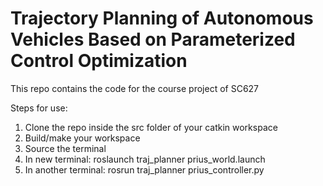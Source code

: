 # Trajectory Planning of Autonomous Vehicles Based on Parameterized Control Optimization

This repo contains the code for the course project of SC627

Steps for use:

1. Clone the repo inside the src folder of your catkin workspace
2. Build/make your workspace
3. Source the terminal
4. In new terminal: roslaunch traj_planner prius_world.launch
5. In another terminal: rosrun traj_planner prius_controller.py
